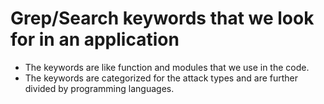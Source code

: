 # Grep/Search keywords that we look for in an application

* The keywords are like function and modules that we use in the code.
* The keywords are categorized for the attack types and are further divided by programming languages.